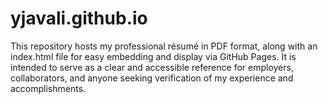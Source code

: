 # yjavali.github.io
This repository hosts my professional résumé in PDF format, along with an index.html file for easy embedding and display via GitHub Pages. It is intended to serve as a clear and accessible reference for employers, collaborators, and anyone seeking verification of my experience and accomplishments.
